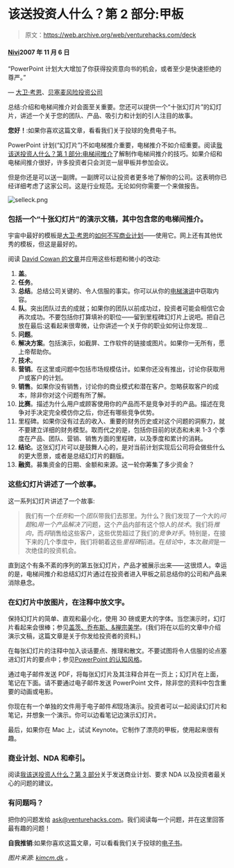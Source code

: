 # 该送投资人什么？第 2 部分:甲板

> 原文：<https://web.archive.org/web/venturehacks.com/deck>

#### [Nivi](/web/20230131202044/https://venturehacks.com/about)2007 年 11 月 6 日

“PowerPoint 计划大大增加了你获得投资意向书的机会，或者至少是快速拒绝的尊严。”

— [大卫·考恩](https://web.archive.org/web/20230131202044/http://whohastimeforthis.blogspot.com/2005/11/how-to-not-write-business-plan.html)、[贝塞麦风险投资公司](https://web.archive.org/web/20230131202044/http://www.bvp.com/)

总结:介绍和电梯间推介对会面至关重要。您还可以提供一个“十张幻灯片”的幻灯片，讲述一个关于您的团队、产品、吸引力和计划的引人注目的故事。

**您好！**:如果你喜欢这篇文章，看看我们关于投球的免费电子书。

PowerPoint 计划(“幻灯片”)不如电梯推介重要，电梯推介不如介绍重要。阅读[我该送投资人什么？第 1 部分:电梯间推介](https://web.archive.org/web/20230131202044/http://venturehacks.com/articles/elevator-pitch)了解制作电梯间推介的技巧。如果介绍和电梯间推介很好，许多投资者只会浏览一层甲板并参加会议。

但是你还是可以送一副牌。一副牌可以让投资者更多地了解你的公司。这表明你已经详细考虑了这家公司。这是行业规范。无论如何你需要一个来做报告。

![selleck.png](img/d61d23958118d3d6702ff89f7981dd39.png)

### 包括一个“十张幻灯片”的演示文稿，其中包含您的电梯间推介。

宇宙中最好的模板是[大卫·考恩](https://web.archive.org/web/20230131202044/http://www.bvp.com/Team/Default.aspx?id=108)的[如何不写商业计划](https://web.archive.org/web/20230131202044/http://whohastimeforthis.blogspot.com/2005/11/how-to-not-write-business-plan.html)——使用它。网上还有其他优秀的模板，但这是最好的。

阅读 [David Cowan 的文章](https://web.archive.org/web/20230131202044/http://whohastimeforthis.blogspot.com/2005/11/how-to-not-write-business-plan.html)并应用这些标题和微小的改动:

1.  **盖**。
2.  **任务**。
3.  **总结**。总结公司关键的、令人信服的事实。你可以从你的[电梯演讲](/web/20230131202044/https://venturehacks.com/articles/elevator-pitch)中窃取内容。
4.  **队**。突出团队过去的成就；如果你的团队以前成功过，投资者可能会相信它会再次成功。不要包括你打算填补的职位——留到里程碑幻灯片上说吧。把自己放在最后:这看起来很卑微，让你讲述一个关于你的职业如何让你发现…
5.  **问题**。
6.  **解决方案**。包括演示，如截屏、工作软件的链接或图片。如果你一无所有，愿上帝帮助你。
7.  **技术**。
8.  **营销**。在这里或问题中包括市场规模估计。如果你还没有推出，讨论你获取用户或客户的计划。
9.  **销售**。如果你没有销售，讨论你的商业模式和潜在客户。忽略获取客户的成本，除非你对这个问题有所了解。
10.  **比赛**。描述为什么用户或顾客使用你的产品而不是竞争对手的产品。描述在竞争对手决定完全模仿你之后，你还有哪些竞争优势。
11.  里程碑。如果你没有过去的收入、重要的财务历史或对这个问题的洞察力，就不要建立详细的财务模型。取而代之的是，包括你目前的状态和未来 1-3 个季度在产品、团队、营销、销售方面的里程碑，以及季度和累计的消耗。
12.  **结论**。这张幻灯片可以是鼓舞人心的，是对当前计划实现后公司将会做些什么的更大愿景，或者是总结幻灯片的翻版。
13.  **融资**。募集资金的日期、金额和来源。这一轮你筹集了多少资金？

### 这些幻灯片讲述了一个故事。

这一系列幻灯片讲述了一个故事:

> 我们有一个*任务*和一个*团队*带我们去那里。为什么？我们发现了一个大的*问题*和*用一个产品解决了*问题，这个产品内部有这个惊人的*技术*。我们将*推向*，而*将*销售给这些客户，这些优势超过了我们的*竞争对手*。特别是，在接下来的几个季度中，我们将朝着这些*里程碑*前进。在*结论*中，本次*融资*是一次绝佳的投资机会。

直到这个有条不紊的序列的第五张幻灯片，产品才被展示出来——这很烦人。幸运的是，电梯间推介和总结幻灯片通过在投资者进入甲板之前总结你的公司和产品来消除悬念。

### 在幻灯片中放图片，在注释中放文字。

保持幻灯片的简单、直观和最小化，使用 30 磅或更大的字体。当您演示时，幻灯片看起来会很棒；参见[盖茨、乔布斯、&禅宗美学](https://web.archive.org/web/20230131202044/http://presentationzen.blogs.com/presentationzen/2005/11/the_zen_estheti.html)。(我们将在以后的文章中介绍演示文稿，这篇文章是关于你发给投资者的资料。)

在每张幻灯片的注释中加入谈话要点、推理和散文。不要试图将令人信服的论点塞进幻灯片的要点中；参见[PowerPoint 的认知风格](https://web.archive.org/web/20230131202044/http://www.edwardtufte.com/tufte/books_pp)。

通过电子邮件发送 PDF，将每张幻灯片及其注释合并在一页上；幻灯片在上面，笔记在下面。请不要通过电子邮件发送 PowerPoint 文件，除非您的资料中包含重要的动画或电影。

你现在有一个单独的文件用于电子邮件*和*现场演示。投资者可以一起阅读幻灯片和笔记，并想象一个演示。你可以边看笔记边演示幻灯片。

最后，如果你在 Mac 上，试试 Keynote。它制作了漂亮的甲板，使用起来很有趣。

### 商业计划、NDA 和牵引。

阅读[我该送投资人什么？第 3 部分](/web/20230131202044/https://venturehacks.com/articles/plans-ndas-traction)关于发送商业计划、要求 NDA 以及投资者最关心的问题的建议。

### 有问题吗？

把你的问题发给 ask@venturehacks.com。我们阅读每一个问题，并在这里回答最有趣的问题！

**自我推销**:如果你喜欢这篇文章，可以看看我们关于投球的[电子书](https://web.archive.org/web/20230131202044/http://venturehacks.com/pitching)。

*图片来源: [kimcm.dk](https://web.archive.org/web/20230131202044/http://www.kimcm.dk/4fun/hotornot/) 。*